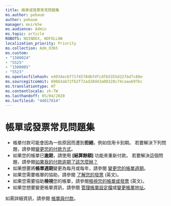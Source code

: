 ```yaml
---
title: 帳單或發票常見問題集
ms.author: pebaum
author: pebaum
manager: mnirkhe
ms.audience: Admin
ms.topic: article
ROBOTS: NOINDEX, NOFOLLOW
localization_priority: Priority
ms.collection: Adm_O365
ms.custom:
- "1500024"
- "5525"
- "1500005"
- "5523"
ms.openlocfilehash: e4034ec6f71f4578dbfdfcdfb5355d22fbd7c88e
ms.sourcegitcommit: 69663ab72f62f72ad28d43a08328c74caaa697bc
ms.translationtype: HT
ms.contentlocale: zh-TW
ms.lasthandoff: 05/04/2020
ms.locfileid: "44017014"
---
```

# <a name="billing-or-invoice-faq"></a>帳單或發票常見問題集

- 帳單付款可能會因為一些原因而遭到**拒絕**，例如信用卡到期。 若要解決下列問題，請參閱[變更您的付款方式](https://docs.microsoft.com/microsoft-365/commerce/billing-and-payments/change-payment-method)。
- 如果您的帳單已**逾期**，請使用 **[結算餘額]** 功能來重新付款。 若要解決這個問題，請參閱[如果我的付款逾期了該怎麼辦？](https://docs.microsoft.com/microsoft-365/commerce/billing-and-payments/pay-for-your-subscription?view=o365-worldwide#what-if-my-credit-card-was-declined-and-my-payment-is-past-due)
- 如果想要將**帳單週期**變更為每月或每年，請參閱 [變更您的帳單週期](https://docs.microsoft.com/microsoft-365/commerce/billing-and-payments/pay-for-your-subscription?view=o365-worldwide#what-if-my-credit-card-was-declined-and-my-payment-is-past-due)。
- 如果您需要帳單的協助，請參閱 [了解您的發票](https://docs.microsoft.com/microsoft-365/commerce/billing-and-payments/understand-your-invoice2) (英文)。
- 如果您需要協助**檢視**您的帳單，請參閱[檢視您的帳單或發票](https://docs.microsoft.com/microsoft-365/commerce/billing-and-payments/view-your-bill-or-invoice) (英文)。
- 如果您想要變更帳單資訊，請參閱 [管理帳單設定檔](https://docs.microsoft.com/microsoft-365/commerce/billing-and-payments/manage-billing-profiles)或[變更帳單地址](https://docs.microsoft.com/microsoft-365/commerce/billing-and-payments/change-your-billing-addresses)。

如需詳細資訊，請參閱 [帳單與付款](https://docs.microsoft.com/microsoft-365/commerce/billing-and-payments/)。
